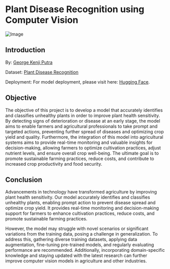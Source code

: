 # Plant Disease Recognition using Computer Vision

![Image](https://extension.umn.edu/sites/extension.umn.edu/files/marssonia-leaf-spot-on-euonymus-grabowski.jpg)

## Introduction

By: [George Kenji Putra](https://www.linkedin.com/in/georgekenjiputra/)

Dataset: [Plant Disease Recognition](https://www.kaggle.com/datasets/rashikrahmanpritom/plant-disease-recognition-dataset)

Deployment: For model deployment, please visit here: [Hugging Face](https://huggingface.co/spaces/agayabag/deploy_plant_disease_recognition).

## Objective

The objective of this project is to develop a model that accurately identifies and classifies unhealthy plants in order to improve plant health sensitivity. By detecting signs of deterioration or disease at an early stage, the model aims to enable farmers and agricultural professionals to take prompt and targeted actions, preventing further spread of diseases and optimizing crop yield and quality. Furthermore, the integration of this model into agricultural systems aims to provide real-time monitoring and valuable insights for decision-making, allowing farmers to optimize cultivation practices, adjust nutrient levels, and ensure overall crop well-being. The ultimate goal is to promote sustainable farming practices, reduce costs, and contribute to increased crop productivity and food security.

## Conclusion

Advancements in technology have transformed agriculture by improving plant health sensitivity. Our model accurately identifies and classifies unhealthy plants, enabling prompt action to prevent disease spread and optimize crop yield. It provides real-time monitoring and decision-making support for farmers to enhance cultivation practices, reduce costs, and promote sustainable farming practices.

However, the model may struggle with novel scenarios or significant variations from the training data, posing a challenge in generalization. To address this, gathering diverse training datasets, applying data augmentation, fine-tuning pre-trained models, and regularly evaluating performance are recommended. Additionally, incorporating domain-specific knowledge and staying updated with the latest research can further improve computer vision models in agriculture and other industries.
